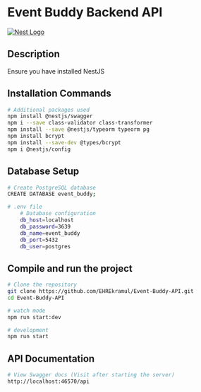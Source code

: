 # Event Buddy Backend API

[![Nest Logo](https://nestjs.com/img/logo-small.svg)](http://nestjs.com/)

## Description

Ensure you have installed NestJS

## Installation Commands

```bash
# Additional packages used
npm install @nestjs/swagger
npm i --save class-validator class-transformer
npm install --save @nestjs/typeorm typeorm pg
npm install bcrypt
npm install --save-dev @types/bcrypt
npm i @nestjs/config
```

## Database Setup

```bash
# Create PostgreSQL database
CREATE DATABASE event_buddy;

# .env file
    # Database configuration
    db_host=localhost
    db_password=3639
    db_name=event_buddy
    db_port=5432
    db_user=postgres
```

## Compile and run the project

```bash
# Clone the repository
git clone https://github.com/EHREkramul/Event-Buddy-API.git
cd Event-Buddy-API

# watch mode
npm run start:dev

# development
npm run start
```

## API Documentation

```bash
# View Swagger docs (Visit after starting the server)
http://localhost:46570/api
```
